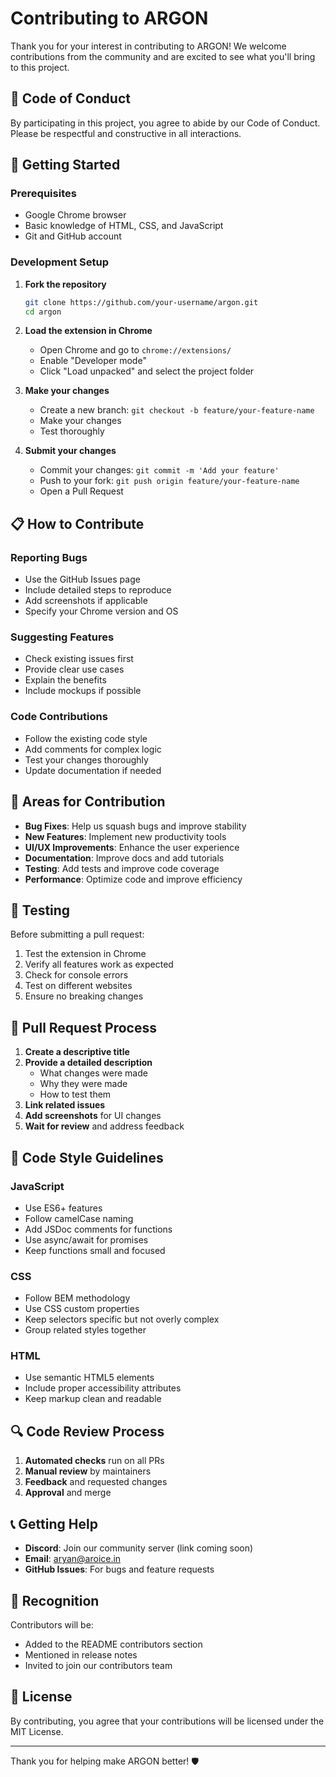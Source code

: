 # Contributing to ARGON

Thank you for your interest in contributing to ARGON! We welcome contributions from the community and are excited to see what you'll bring to this project.

## 🤝 Code of Conduct

By participating in this project, you agree to abide by our Code of Conduct. Please be respectful and constructive in all interactions.

## 🚀 Getting Started

### Prerequisites
- Google Chrome browser
- Basic knowledge of HTML, CSS, and JavaScript
- Git and GitHub account

### Development Setup

1. **Fork the repository**
   ```bash
   git clone https://github.com/your-username/argon.git
   cd argon
   ```

2. **Load the extension in Chrome**
   - Open Chrome and go to `chrome://extensions/`
   - Enable "Developer mode"
   - Click "Load unpacked" and select the project folder

3. **Make your changes**
   - Create a new branch: `git checkout -b feature/your-feature-name`
   - Make your changes
   - Test thoroughly

4. **Submit your changes**
   - Commit your changes: `git commit -m 'Add your feature'`
   - Push to your fork: `git push origin feature/your-feature-name`
   - Open a Pull Request

## 📋 How to Contribute

### Reporting Bugs
- Use the GitHub Issues page
- Include detailed steps to reproduce
- Add screenshots if applicable
- Specify your Chrome version and OS

### Suggesting Features
- Check existing issues first
- Provide clear use cases
- Explain the benefits
- Include mockups if possible

### Code Contributions
- Follow the existing code style
- Add comments for complex logic
- Test your changes thoroughly
- Update documentation if needed

## 🎯 Areas for Contribution

- **Bug Fixes**: Help us squash bugs and improve stability
- **New Features**: Implement new productivity tools
- **UI/UX Improvements**: Enhance the user experience
- **Documentation**: Improve docs and add tutorials
- **Testing**: Add tests and improve code coverage
- **Performance**: Optimize code and improve efficiency

## 🧪 Testing

Before submitting a pull request:
1. Test the extension in Chrome
2. Verify all features work as expected
3. Check for console errors
4. Test on different websites
5. Ensure no breaking changes

## 📝 Pull Request Process

1. **Create a descriptive title**
2. **Provide a detailed description**
   - What changes were made
   - Why they were made
   - How to test them
3. **Link related issues**
4. **Add screenshots** for UI changes
5. **Wait for review** and address feedback

## 🎨 Code Style Guidelines

### JavaScript
- Use ES6+ features
- Follow camelCase naming
- Add JSDoc comments for functions
- Use async/await for promises
- Keep functions small and focused

### CSS
- Follow BEM methodology
- Use CSS custom properties
- Keep selectors specific but not overly complex
- Group related styles together

### HTML
- Use semantic HTML5 elements
- Include proper accessibility attributes
- Keep markup clean and readable

## 🔍 Code Review Process

1. **Automated checks** run on all PRs
2. **Manual review** by maintainers
3. **Feedback** and requested changes
4. **Approval** and merge

## 📞 Getting Help

- **Discord**: Join our community server (link coming soon)
- **Email**: [aryan@aroice.in](mailto:aryan@aroice.in)
- **GitHub Issues**: For bugs and feature requests

## 🎉 Recognition

Contributors will be:
- Added to the README contributors section
- Mentioned in release notes
- Invited to join our contributors team

## 📄 License

By contributing, you agree that your contributions will be licensed under the MIT License.

---

Thank you for helping make ARGON better! 🛡️
